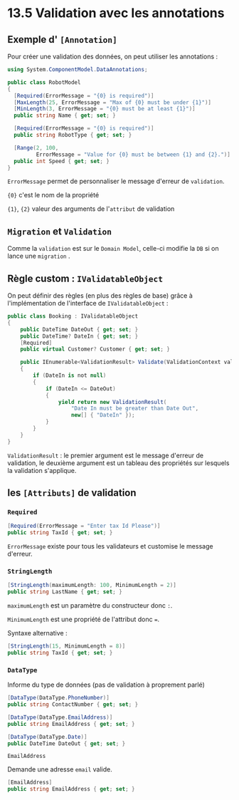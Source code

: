 # 13.5 Validation avec les annotations



## Exemple d' `[Annotation]`

Pour créer une validation des données, on peut utiliser les annotations :

```cs
using System.ComponentModel.DataAnnotations;

public class RobotModel
{
  [Required(ErrorMessage = "{0} is required")]
  [MaxLength(25, ErrorMessage = "Max of {0} must be under {1}")]
  [MinLength(3, ErrorMessage = "{0} must be at least {1}")]
  public string Name { get; set; }

  [Required(ErrorMessage = "{0} is required")]
  public string RobotType { get; set; }

  [Range(2, 100, 
         ErrorMessage = "Value for {0} must be between {1} and {2}.")]
  public int Speed { get; set; }
}
```

`ErrorMessage` permet de personnaliser le message d'erreur de `validation`.

`{0}` c'est le nom de la propriété

`{1}`, `{2}` valeur des arguments de l'`attribut` de validation



## `Migration` et `Validation`

Comme la `validation` est sur le `Domain Model`, celle-ci modifie la `DB` si on lance une `migration` .



## Règle custom : `IValidatableObject`

On peut définir des règles (en plus des règles de base) grâce à l'implémentation de l'interface de `IValidatableObject` :

```cs
public class Booking : IValidatableObject
{
    public DateTime DateOut { get; set; }
    public DateTime? DateIn { get; set; }
    [Required]
    public virtual Customer? Customer { get; set; }

    public IEnumerable<ValidationResult> Validate(ValidationContext validationContext)
    {
        if (DateIn is not null)
        {
            if (DateIn <= DateOut)
            {
                yield return new ValidationResult(
                    "Date In must be greater than Date Out", 
                    new[] { "DateIn" });
            }
        }
    }
}
```

`ValidationResult` : le premier argument est le message d'erreur de validation, le deuxième argument est un tableau des propriétés sur lesquels la validation s'applique.



## les `[Attributs]` de validation

### `Required`

```cs
[Required(ErrorMessage = "Enter tax Id Please")]
public string TaxId { get; set; }
```

`ErrorMessage` existe pour tous les validateurs et customise le message d'erreur.



### `StringLength`

```cs
[StringLength(maximumLength: 100, MinimumLength = 2)]
public string LastName { get; set; }
```

`maximumLength` est un paramètre du constructeur donc `:`.

`MinimumLength` est une propriété de l'attribut donc `=`.

Syntaxe alternative :

```cs
[StringLength(15, MinimumLength = 8)]
public string TaxId { get; set; }
```



### `DataType`

Informe du type de données (pas de validation à proprement parlé)

```cs
[DataType(DataType.PhoneNumber)]
public string ContactNumber { get; set; }
```
```cs
[DataType(DataType.EmailAddress)]
public string EmailAddress { get; set; }
```

```cs
[DataType(DataType.Date)]
public DateTime DateOut { get; set; }
```



`EmailAddress`

Demande une adresse `email` valide.

```cs
[EmailAddress]
public string EmailAddress { get; set; }
```


